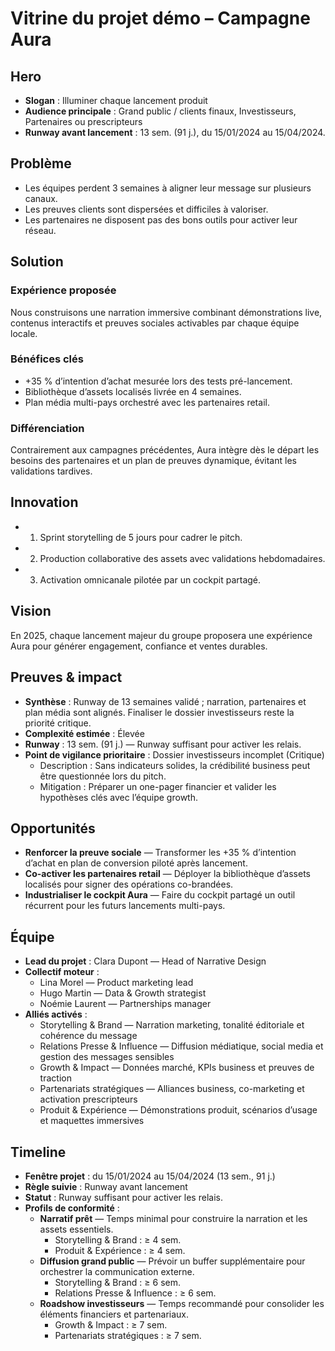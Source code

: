 # Vitrine du projet démo – Campagne Aura

## Hero
- **Slogan** : Illuminer chaque lancement produit
- **Audience principale** : Grand public / clients finaux, Investisseurs, Partenaires ou prescripteurs
- **Runway avant lancement** : 13 sem. (91 j.), du 15/01/2024 au 15/04/2024.

## Problème
- Les équipes perdent 3 semaines à aligner leur message sur plusieurs canaux.
- Les preuves clients sont dispersées et difficiles à valoriser.
- Les partenaires ne disposent pas des bons outils pour activer leur réseau.

## Solution
### Expérience proposée
Nous construisons une narration immersive combinant démonstrations live, contenus interactifs et preuves sociales activables par chaque équipe locale.

### Bénéfices clés
- +35 % d’intention d’achat mesurée lors des tests pré-lancement.
- Bibliothèque d’assets localisés livrée en 4 semaines.
- Plan média multi-pays orchestré avec les partenaires retail.

### Différenciation
Contrairement aux campagnes précédentes, Aura intègre dès le départ les besoins des partenaires et un plan de preuves dynamique, évitant les validations tardives.

## Innovation
- 1. Sprint storytelling de 5 jours pour cadrer le pitch.
- 2. Production collaborative des assets avec validations hebdomadaires.
- 3. Activation omnicanale pilotée par un cockpit partagé.

## Vision
En 2025, chaque lancement majeur du groupe proposera une expérience Aura pour générer engagement, confiance et ventes durables.

## Preuves & impact
- **Synthèse** : Runway de 13 semaines validé ; narration, partenaires et plan média sont alignés. Finaliser le dossier investisseurs reste la priorité critique.
- **Complexité estimée** : Élevée
- **Runway** : 13 sem. (91 j.) — Runway suffisant pour activer les relais.
- **Point de vigilance prioritaire** : Dossier investisseurs incomplet (Critique)
  - Description : Sans indicateurs solides, la crédibilité business peut être questionnée lors du pitch.
  - Mitigation : Préparer un one-pager financier et valider les hypothèses clés avec l’équipe growth.

## Opportunités
- **Renforcer la preuve sociale** — Transformer les +35 % d’intention d’achat en plan de conversion piloté après lancement.
- **Co-activer les partenaires retail** — Déployer la bibliothèque d’assets localisés pour signer des opérations co-brandées.
- **Industrialiser le cockpit Aura** — Faire du cockpit partagé un outil récurrent pour les futurs lancements multi-pays.

## Équipe
- **Lead du projet** : Clara Dupont — Head of Narrative Design
- **Collectif moteur** :
  - Lina Morel — Product marketing lead
  - Hugo Martin — Data & Growth strategist
  - Noémie Laurent — Partnerships manager
- **Alliés activés** :
  - Storytelling & Brand — Narration marketing, tonalité éditoriale et cohérence du message
  - Relations Presse & Influence — Diffusion médiatique, social media et gestion des messages sensibles
  - Growth & Impact — Données marché, KPIs business et preuves de traction
  - Partenariats stratégiques — Alliances business, co-marketing et activation prescripteurs
  - Produit & Expérience — Démonstrations produit, scénarios d’usage et maquettes immersives

## Timeline
- **Fenêtre projet** : du 15/01/2024 au 15/04/2024 (13 sem., 91 j.)
- **Règle suivie** : Runway avant lancement
- **Statut** : Runway suffisant pour activer les relais.
- **Profils de conformité** :
  - **Narratif prêt** — Temps minimal pour construire la narration et les assets essentiels.
    - Storytelling & Brand : ≥ 4 sem.
    - Produit & Expérience : ≥ 4 sem.
  - **Diffusion grand public** — Prévoir un buffer supplémentaire pour orchestrer la communication externe.
    - Storytelling & Brand : ≥ 6 sem.
    - Relations Presse & Influence : ≥ 6 sem.
  - **Roadshow investisseurs** — Temps recommandé pour consolider les éléments financiers et partenariaux.
    - Growth & Impact : ≥ 7 sem.
    - Partenariats stratégiques : ≥ 7 sem.
